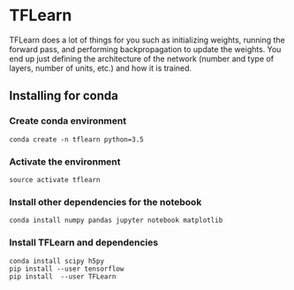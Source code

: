 # TFLearn
TFLearn does a lot of things for you such as initializing weights, running the forward pass, and performing backpropagation to update the weights. You end up just defining the architecture of the network (number and type of layers, number of units, etc.) and how it is trained.

## Installing for conda

### Create conda environment
`conda create -n tflearn python=3.5`

### Activate the environment
`source activate tflearn`

### Install other dependencies for the notebook
`conda install numpy pandas jupyter notebook matplotlib`

### Install TFLearn and dependencies
```
conda install scipy h5py
pip install --user tensorflow
pip install  --user TFLearn
```